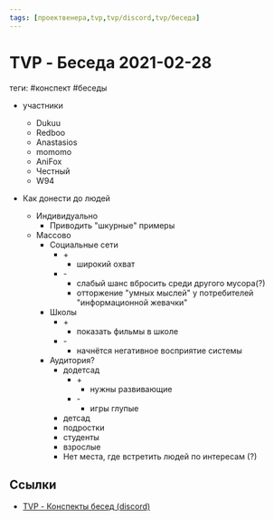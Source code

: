 ```yaml
---
tags: [проектвенера,tvp,tvp/discord,tvp/беседа]
---
```

# TVP - Беседа 2021-02-28

теги: #конспект #беседы

- участники
  - Dukuu
  - Redboo
  - Anastasios
  - momomo
  - AniFox
  - Честный
  - W94

-   Как донести до людей
    -   Индивидуально
        -   Приводить "шкурные" примеры
    -   Массово
        -   Социальные сети
            -   \+
                -   широкий охват
            -   \-
                -   слабый шанс вбросить среди другого мусора(?)
                -   отторжение "умных мыслей" у потребителей "информационной жевачки"
        -   Школы
            -   \+
                -   показать фильмы в школе
            -   \-
                -   начнётся негативное восприятие системы
        -   Аудитория?
            -   додетсад
                -   \+
                    -   нужны развивающие
                -   \-
                    -   игры глупые
            -   детсад
            -   подростки
            -   студенты
            -   взрослые
            -   Нет места, где встретить людей по интересам (?)

## Ссылки

- [TVP - Конспекты бесед (discord)](TVP%20-%20%D0%9A%D0%BE%D0%BD%D1%81%D0%BF%D0%B5%D0%BA%D1%82%D1%8B%20%D0%B1%D0%B5%D1%81%D0%B5%D0%B4%20(discord).md)